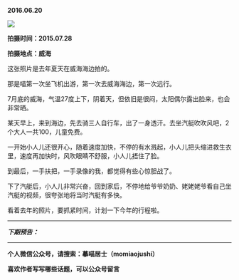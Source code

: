 **2016.06.20**

![](http://upload-images.jianshu.io/upload_images/51001-e2a5035509f8d9f1.jpg?imageMogr2/auto-orient/strip%7CimageView2/2/w/1240)

**拍摄时间：2015.07.28**

**拍摄地点：威海**

这张照片是去年夏天在威海海边拍的。

那是喵第一次坐飞机出游，第一次去威海海边，第一次远行。

7月底的威海，气温27度上下，阴着天，但依旧是很闷，太阳偶尔露出脸来，也会非常晒。

某天早上，来到海边，先去骑三人自行车，出了一身透汗。去坐汽艇吹吹风吧，2个大人一共100，儿童免费。

一开始小人儿还很开心，随着速度加快，不停的有水溅起，小人儿把头缩进救生衣里，速度再加快时，风吹眼睛不舒服，小人儿捂住了脸。

到最后，一手扶把，一手录像的我，都觉得有些心惊胆战了。

下了汽艇后，小人儿非常兴奋，回到家后，不停地给爷爷奶奶、姥姥姥爷看自己坐汽艇的视频，很夸张地将当时汽艇有多快。

看着去年的照片，要抓紧时间，计划一下今年的行程啦。


***

***下期预告：***

***

**个人微信公众号，请搜索：摹喵居士（momiaojushi）**

**喜欢作者写写哪些话题，可以公众号留言**